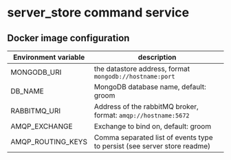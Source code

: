 # server_store command service

## Docker image configuration

| Environment variable | description                                                    |
| -------------------- | -------------------------------------------------------------- |
| MONGODB_URI          | the datastore address, format `mongodb://hostname:port`        |
| DB_NAME              | MongoDB database name, default: groom                          |
| RABBITMQ_URI         | Address of the rabbitMQ broker, format: `amqp://hostname:5672` |
| AMQP_EXCHANGE        | Exchange to bind on, default: groom                            |
| AMQP_ROUTING_KEYS    | Comma separated list of events type to persist (see server store readme)                                                               |
